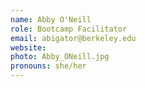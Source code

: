 ```yaml
---
name: Abby O'Neill
role: Bootcamp Facilitator
email: abigator@berkeley.edu
website:
photo: Abby_ONeill.jpg
pronouns: she/her
---
```

